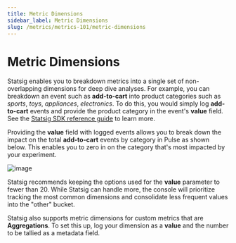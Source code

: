 ```yaml
---
title: Metric Dimensions
sidebar_label: Metric Dimensions
slug: /metrics/metrics-101/metric-dimensions
---
```


# Metric Dimensions

Statsig enables you to breakdown metrics into a single set of non-overlapping dimensions for deep dive analyses. For example, you can breakdown an event such as **add-to-cart** into product categories such as _sports_, _toys_, _appliances_, _electronics_. To do this, you would simply log **add-to-cart** events and provide the product category in the event's **value** field. See the [Statsig SDK reference guide](client/jsClientSDK#step5) to learn more.  

Providing the **value** field with logged events allows you to break down the impact on the total **add-to-cart** events by category in Pulse as shown below. This enables you to zero in on the category that's most impacted by your experiment. 

![image](https://user-images.githubusercontent.com/1315028/162332284-259ea614-8cb6-4c9d-aebd-3e41f9092a64.png)

Statsig recommends keeping the options used for the **value** parameter to fewer than 20. While Statsig can handle more, the console will prioritize tracking the most common dimensions and consolidate less frequent values into the "other" bucket.

Statsig also supports metric dimensions for custom metrics that are **Aggregations**. To set this up, log your dimension as a **value** and the number to be tallied as a metadata field. 
